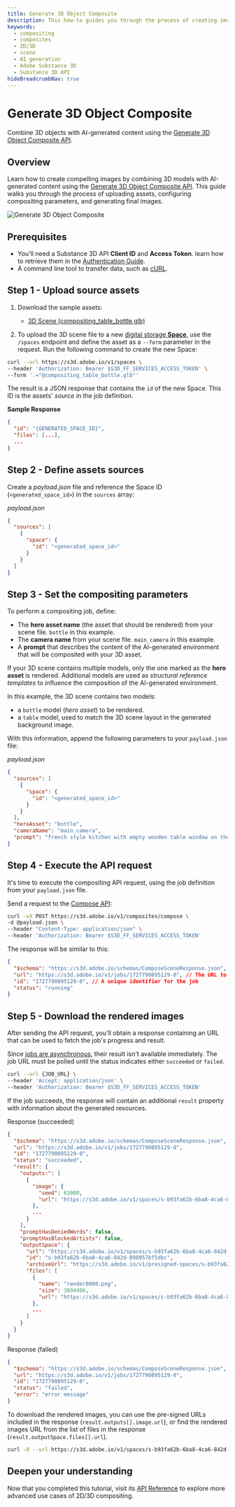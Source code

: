 ```yaml
---
title: Generate 3D Object Composite
description: This how-to guides you through the process of creating images from 3D objects and AI-generated content with the Generate 3D Object Composite API.
keywords:
  - compositing
  - composites
  - 2D/3D
  - scene
  - AI generation
  - Adobe Substance 3D
  - Substance 3D API
hideBreadcrumbNav: true
---
```


# Generate 3D Object Composite

Combine 3D objects with AI-generated content using the [Generate 3D Object Composite API][1].

## Overview

Learn how to create compelling images by combining 3D models with AI-generated content using the [Generate 3D Object Composite API][1]. This guide walks you through the process of uploading assets, configuring compositing parameters, and generating final images.

![Generate 3D Object Composite](./compositing.png)

## Prerequisites

- You'll need a Substance 3D API **Client ID** and **Access Token**. learn how to retrieve them in the [Authentication Guide][2].
- A command line tool to transfer data, such as [cURL][3].

## Step 1 - Upload source assets

1. Download the sample assets:

   - [3D Scene (compositing_table_bottle.glb)][4]

2. To upload the 3D scene file to a new [digital storage **Space**][6], use the `/spaces` endpoint and define the asset as a `--form` parameter in the request.
   Run the following command to create the new Space:

```sh
curl --url https://s3d.adobe.io/v1/spaces \
--header 'Authorization: Bearer $S3D_FF_SERVICES_ACCESS_TOKEN' \
--form '.="@compositing_table_bottle.glb"'
```

The result is a JSON response that contains the `id` of the new Space.
This ID is the assets' *source* in the job definition.

**Sample Response**

```json
{
  "id": "{GENERATED_SPACE_ID}",
  "files": [...],
  ...
}
```

## Step 2 - Define assets sources

Create a *payload.json* file and reference the Space ID (`<generated_space_id>`) in the `sources` array:

<CodeBlock slots="heading, code" languages="JSON" />

*payload.json*

```json
{
  "sources": [
    {
      "space": {
        "id": "<generated_space_id>"
      }
    }
  ]
}
```

## Step 3 - Set the compositing parameters

To perform a compositing job, define:

- The **hero asset name** (the asset that should be rendered) from your scene file. `bottle` in this example.
- The **camera name** from your scene file. `main_camera` in this example.
- A **prompt** that describes the content of the AI-generated environment that will be composited with your 3D asset.

<InlineAlert variant="info" slots="text" />

If your 3D scene contains multiple models, only the one marked as the **hero asset** is rendered.
Additional models are used as *structural reference templates* to influence the composition of the AI-generated environment.

In this example, the 3D scene contains two models:

- a `bottle` model (*hero asset*) to be rendered.
- a `table` model, used to match the 3D scene layout in the generated background image.

With this information, append the following parameters to your `payload.json` file:

<CodeBlock slots="heading, code" languages="JSON" />

*payload.json*

```json
{
  "sources": [
    {
      "space": {
        "id": "<generated_space_id>"
      }
    }
  ],
  "heroAsset": "bottle",
  "cameraName": "main_camera",
  "prompt": "french style kitchen with empty wooden table window on the left focal length 50mm"
}
```

## Step 4 - Execute the API request

It's time to execute the compositing API request, using the job definition from your `payload.json` file.

Send a request to the [Compose API](../../api/index.md):

```sh
curl -vX POST https://s3d.adobe.io/v1/composites/compose \
-d @payload.json \
--header "Content-Type: application/json" \
--header 'Authorization: Bearer $S3D_FF_SERVICES_ACCESS_TOKEN'
```

The response will be similar to this:

```json
{
  "$schema": "https://s3d.adobe.io/schemas/ComposeSceneResponse.json",
  "url": "https://s3d.adobe.io/v1/jobs/1727790895129-0", // The URL to poll the job's status and result
  "id": "1727790895129-0", // A unique identifier for the job
  "status": "running"
}
```

## Step 5 - Download the rendered images

After sending the API request, you'll obtain a response containing an URL that can be used to fetch the job's progress and result.

Since [jobs are asynchronous][7], their result isn't available immediately.
The job URL must be polled until the status indicates either `succeeded` or `failed`.

```sh
curl --url {JOB_URL} \
--header 'Accept: application/json' \
--header 'Authorization: Bearer $S3D_FF_SERVICES_ACCESS_TOKEN'
```

If the job succeeds, the response will contain an additional `result` property with information about the generated resources.

<CodeBlock slots="heading, code" repeat="2" languages="JSON, JSON" />

Response (succeeded)

```json
{
  "$schema": "https://s3d.adobe.io/schemas/ComposeSceneResponse.json",
  "url": "https://s3d.adobe.io/v1/jobs/1727790895129-0",
  "id": "1727790895129-0",
  "status": "succeeded",
  "result": {
    "outputs:": [
      {
        "image": {
          "seed": 63000,
          "url": "https://s3d.adobe.io/v1/spaces/s-b93fa62b-6ba8-4ca6-842d-898057bf5dbc/files/render0000.png?x-s3d-presigned-token=<auto_generated_token>"
        },
        ...
      }
    ],
    "promptHasDeniedWords": false,
    "promptHasBlockedArtists": false,
    "outputSpace": {
      "url": "https://s3d.adobe.io/v1/spaces/s-b93fa62b-6ba8-4ca6-842d-898057bf5dbc",
      "id": "s-b93fa62b-6ba8-4ca6-842d-898057bf5dbc",
      "archiveUrl": "https://s3d.adobe.io/v1/presigned-spaces/s-b93fa62b-6ba8-4ca6-842d-898057bf5dbc/zip?x-s3d-presigned-token=<auto_generated_token>",
      "files": [
        {
          "name": "render0000.png",
          "size": 3894406,
          "url": "https://s3d.adobe.io/v1/spaces/s-b93fa62b-6ba8-4ca6-842d-898057bf5dbc/files/render0000.png?x-s3d-presigned-token=<auto_generated_token>"
        },
        ...
      ]
    }
  }
}
```

Response (failed)

```json
{
  "$schema": "https://s3d.adobe.io/schemas/ComposeSceneResponse.json",
  "url": "https://s3d.adobe.io/v1/jobs/1727790895129-0",
  "id": "1727790895129-0",
  "status": "failed",
  "error": "error message"
}
```

To download the rendered images, you can use the pre-signed URLs included in the response (`result.outputs[].image.url`), or find the rendered images URL from the list of files in the response (`result.outputSpace.files[].url`).

```sh
curl -O --url https://s3d.adobe.io/v1/spaces/s-b93fa62b-6ba8-4ca6-842d-898057bf5dbc/files/render0000.png?x-s3d-presigned-token=<auto_generated_token>
```

## Deepen your understanding

Now that you completed this tutorial, visit its [API Reference][5] to explore more advanced use cases of 2D/3D compositing.

<!-- Links -->
[1]: /api/#tag/Composites/operation/composeImage_v1
[2]: /getting_started
[3]: https://curl.se/download.html
[4]: https://cdn.substance3d.com/v2/files/public/compositing_table_bottle.glb
[5]: /api/#tag/Composites/operation/composeImage_v1
[6]: ../../getting_started/assets_upload/index.md#using-spaces
[7]: ../../getting_started/asynchronous_jobs/
